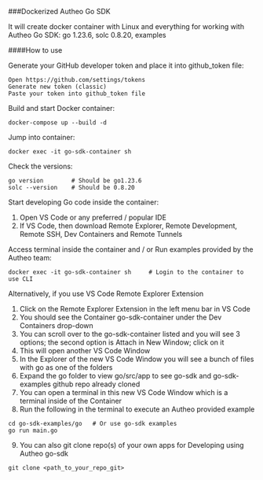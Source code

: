 
###Dockerized Autheo Go SDK 

It will create docker container with Linux and everything for working with Autheo Go SDK: go 1.23.6, solc 0.8.20, examples

####How to use

Generate your GitHub developer token and place it into github_token file:
```
Open https://github.com/settings/tokens
Generate new token (classic)
Paste your token into github_token file
```

Build and start Docker container:
```
docker-compose up --build -d
```

Jump into container:
```
docker exec -it go-sdk-container sh
```

Check the versions:
```
go version        # Should be go1.23.6
solc --version    # Should be 0.8.20
```

Start developing Go code inside the container:
1. Open VS Code or any preferred / popular IDE
2. If VS Code, then download Remote Explorer, Remote Development, Remote SSH, Dev Containers and Remote Tunnels

Access terminal inside the container and / or Run examples provided by the Autheo team:
```
docker exec -it go-sdk-container sh     # Login to the container to use CLI

```
Alternatively, if you use VS Code Remote Explorer Extension
1. Click on the Remote Explorer Extension in the left menu bar in VS Code
2. You should see the Container go-sdk-container under the Dev Containers drop-down
3. You can scroll over to the go-sdk-container listed and you will see 3 options; the second option is Attach in New Window; click on it
4. This will open another VS Code Window
5. In the Explorer of the new VS Code Window you will see a bunch of files with go as one of the folders
6. Expand the go folder to view go/src/app to see go-sdk and go-sdk-examples github repo already cloned
7. You can open a terminal in this new VS Code Window which is a terminal inside of the Container
8. Run the following in the terminal to execute an Autheo provided example

```
cd go-sdk-examples/go   # Or use go-sdk examples
go run main.go
```
9. You can also git clone repo(s) of your own apps for Developing using Autheo go-sdk
```
git clone <path_to_your_repo_git>
```

